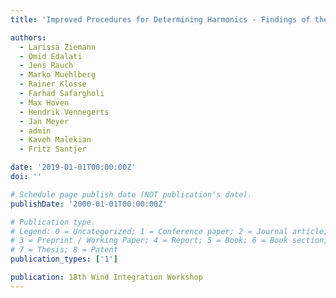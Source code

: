 ```yaml
---
title: 'Improved Procedures for Determining Harmonics - Findings of the German Research Project NetzHarmonie'

authors:
  - Larissa Ziemann
  - Omid Edalati
  - Jens Rauch
  - Marko Muehlberg
  - Rainer Klosse
  - Farhad Safargholi
  - Max Hoven
  - Hendrik Vennegerts
  - Jan Meyer
  - admin
  - Kaveh Malekian
  - Fritz Santjer

date: '2019-01-01T00:00:00Z'
doi: ''

# Schedule page publish date (NOT publication's date).
publishDate: '2000-01-01T00:00:00Z'

# Publication type.
# Legend: 0 = Uncategorized; 1 = Conference paper; 2 = Journal article;
# 3 = Preprint / Working Paper; 4 = Report; 5 = Book; 6 = Book section;
# 7 = Thesis; 8 = Patent
publication_types: ['1']

publication: 18th Wind Integration Workshop
---
```

